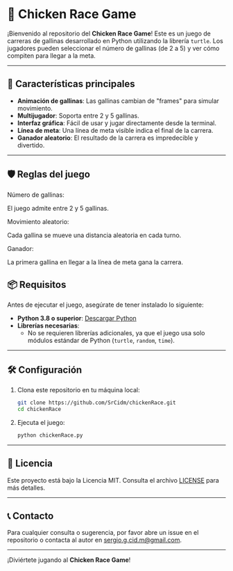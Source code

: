 # 🐔 Chicken Race Game

¡Bienvenido al repositorio del **Chicken Race Game**! Este es un juego de carreras de gallinas desarrollado en Python utilizando la librería `turtle`. Los jugadores pueden seleccionar el número de gallinas (de 2 a 5) y ver cómo compiten para llegar a la meta.

---

## 🚀 Características principales

- **Animación de gallinas**: Las gallinas cambian de "frames" para simular movimiento.
- **Multijugador**: Soporta entre 2 y 5 gallinas.
- **Interfaz gráfica**: Fácil de usar y jugar directamente desde la terminal.
- **Línea de meta**: Una línea de meta visible indica el final de la carrera.
- **Ganador aleatorio**: El resultado de la carrera es impredecible y divertido.

---

## 🛡️ Reglas del juego
Número de gallinas:

El juego admite entre 2 y 5 gallinas.

Movimiento aleatorio:

Cada gallina se mueve una distancia aleatoria en cada turno.

Ganador:

La primera gallina en llegar a la línea de meta gana la carrera.

## 📦 Requisitos

Antes de ejecutar el juego, asegúrate de tener instalado lo siguiente:

- **Python 3.8 o superior**: [Descargar Python](https://www.python.org/downloads/)
- **Librerías necesarias**:
    - No se requieren librerías adicionales, ya que el juego usa solo módulos estándar de Python (`turtle`, `random`, `time`).

---

## 🛠️ Configuración

1. Clona este repositorio en tu máquina local:

     ```bash
     git clone https://github.com/SrCidm/chickenRace.git
     cd chickenRace
     ```

2. Ejecuta el juego:

     ```bash
     python chickenRace.py
     ```

---

## 📄 Licencia

Este proyecto está bajo la Licencia MIT. Consulta el archivo [LICENSE](LICENSE) para más detalles.

---

## 📞 Contacto

Para cualquier consulta o sugerencia, por favor abre un issue en el repositorio o contacta al autor en [sergio.g.cid.m@gmail.com](mailto:sergio.g.cid.m@gmail.com).

---

¡Diviértete jugando al **Chicken Race Game**!


